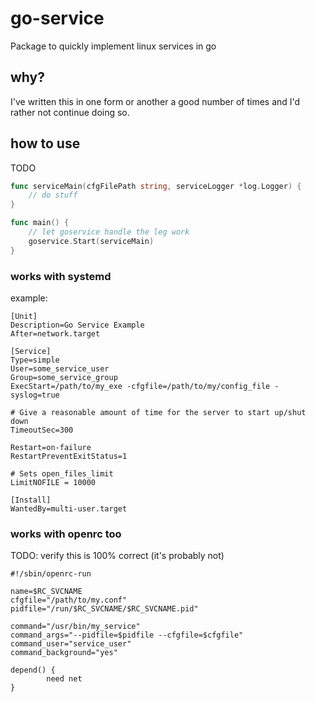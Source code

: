 # go-service
Package to quickly implement linux services in go

## why?
I've written this in one form or another a good number of times and I'd rather not continue doing so.

## how to use
TODO

```go
func serviceMain(cfgFilePath string, serviceLogger *log.Logger) {
    // do stuff
}

func main() {
    // let goservice handle the leg work
	goservice.Start(serviceMain)
}

```
### works with systemd
example:
```
[Unit]
Description=Go Service Example
After=network.target

[Service]
Type=simple
User=some_service_user
Group=some_service_group
ExecStart=/path/to/my_exe -cfgfile=/path/to/my/config_file -syslog=true

# Give a reasonable amount of time for the server to start up/shut down
TimeoutSec=300

Restart=on-failure
RestartPreventExitStatus=1

# Sets open_files_limit
LimitNOFILE = 10000

[Install]
WantedBy=multi-user.target
```

### works with openrc too
TODO: verify this is 100% correct (it's probably not)
```
#!/sbin/openrc-run
  
name=$RC_SVCNAME
cfgfile="/path/to/my.conf"
pidfile="/run/$RC_SVCNAME/$RC_SVCNAME.pid"

command="/usr/bin/my_service"
command_args="--pidfile=$pidfile --cfgfile=$cfgfile"
command_user="service_user"
command_background="yes"

depend() {
        need net
}

```